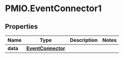 # PMIO.EventConnector1

## Properties
Name | Type | Description | Notes
------------ | ------------- | ------------- | -------------
**data** | [**EventConnector**](EventConnector.md) |  | 


